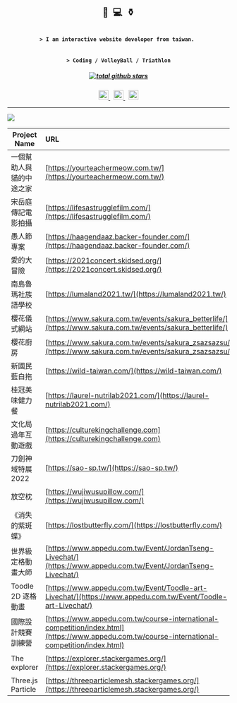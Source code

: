 <h2 align="center">🏐&nbsp;&nbsp;💻&nbsp;&nbsp;⚱️</h2>

<h4 align="center"><code>
> I am interactive website developer from taiwan.&nbsp;
</code></h4>

<h4 align="center"><code>
> Coding / VolleyBall / Triathlon
</code></h4>

<h5 align="center">
  <a href="https://github.com/destiny5420?tab=repositories">
    <img alt="total github stars" src="https://img.shields.io/github/stars/destiny5420?style=for-the-badge&affiliations=OWNER%2CCOLLABORATOR&label=TOTAL%20GITHUB%20STARS&logo=github&labelColor=2d333b&color=22272e" />
  </a>
</h5>

<p align="center">
  <a href="https://www.linkedin.com/in/%E5%8A%9B%E7%B6%AD-%E8%95%AD-b06a09ba/">
    <img alt="linkedin" height="22px" src="https://img.shields.io/badge/LI-0a66c2?style=for-the-badge&logo=linkedin&labelColor=ffffff&logoColor=0a66c2" />
  </a>
  <span>&nbsp;</span>
  <a href="https://www.instagram.com/paperhsiao_">
    <img alt="instagram" height="22px" src="https://img.shields.io/badge/IG-E4405F?style=for-the-badge&labelColor=fafafa&logo=instagram" />
  </a>
  <span>&nbsp;</span>
  <a href="https://www.facebook.com/ShiaoLiWei/">
    <img alt="facebook" height="22px" src="https://img.shields.io/badge/Facebook-1877F2?style=for-the-badge&logo=facebook&labelColor=ffffff" />
  </a>
</p>

---

![](https://github-readme-stats.vercel.app/api/top-langs/?username=destiny5420&text_color=adbac7&hide_border=true&hide_title=true&bg_color=2d333b&count_private=true&layout=compact&include_all_commits=true&card_width=854)

| Project Name             | URL                                                                                                            | Language                                                                                                                                                                                                                                                                                                                                                                                                                                                                                                                                |
| ------------------------ | :------------------------------------------------------------------------------------------------------------- | :-------------------------------------------------------------------------------------------------------------------------------------------------------------------------------------------------------------------------------------------------------------------------------------------------------------------------------------------------------------------------------------------------------------------------------------------------------------------------------------------------------------------------------------- |
| 一個幫助人與貓的中途之家 | [https://yourteachermeow.com.tw/](https://yourteachermeow.com.tw/)                                             | <img alt="html" height="22px" src="https://img.shields.io/badge/HTML5-E34F26?style=for-the-badge&logo=html5&logoColor=white"/> <img alt="css3" height="22px" src="https://img.shields.io/badge/CSS3-1572B6?style=for-the-badge&logo=css3&logoColor=white"/> <img alt="javascript" height="22px" src="https://img.shields.io/badge/JS-F7DF1E?style=for-the-badge&logo=javascript&logoColor=black"/>                                                                                                                                      |
| 宋岳庭傳記電影拍攝       | [https://lifesastrugglefilm.com/](https://lifesastrugglefilm.com/)                                             | <img alt="html" height="22px" src="https://img.shields.io/badge/HTML5-E34F26?style=for-the-badge&logo=html5&logoColor=white"/> <img alt="css3" height="22px" src="https://img.shields.io/badge/CSS3-1572B6?style=for-the-badge&logo=css3&logoColor=white"/> <img alt="javascript" height="22px" src="https://img.shields.io/badge/JS-F7DF1E?style=for-the-badge&logo=javascript&logoColor=black"/>                                                                                                                                      |
| 愚人節專案               | [https://haagendaaz.backer-founder.com/](https://haagendaaz.backer-founder.com/)                               | <img alt="html" height="22px" src="https://img.shields.io/badge/HTML5-E34F26?style=for-the-badge&logo=html5&logoColor=white"/> <img alt="css3" height="22px" src="https://img.shields.io/badge/CSS3-1572B6?style=for-the-badge&logo=css3&logoColor=white"/> <img alt="javascript" height="22px" src="https://img.shields.io/badge/JS-F7DF1E?style=for-the-badge&logo=javascript&logoColor=black"/>                                                                                                                                      |
| 愛的大冒險               | [https://2021concert.skidsed.org/](https://2021concert.skidsed.org/)                                           | <img alt="html" height="22px" src="https://img.shields.io/badge/HTML5-E34F26?style=for-the-badge&logo=html5&logoColor=white"/> <img alt="css3" height="22px" src="https://img.shields.io/badge/CSS3-1572B6?style=for-the-badge&logo=css3&logoColor=white"/> <img alt="javascript" height="22px" src="https://img.shields.io/badge/JS-F7DF1E?style=for-the-badge&logo=javascript&logoColor=black"/>                                                                                                                                      |
| 南島魯瑪社族語學校       | [https://lumaland2021.tw/](https://lumaland2021.tw/)                                                           | <img alt="html" height="22px" src="https://img.shields.io/badge/HTML5-E34F26?style=for-the-badge&logo=html5&logoColor=white"/> <img alt="css3" height="22px" src="https://img.shields.io/badge/CSS3-1572B6?style=for-the-badge&logo=css3&logoColor=white"/> <img alt="javascript" height="22px" src="https://img.shields.io/badge/JS-F7DF1E?style=for-the-badge&logo=javascript&logoColor=black"/>                                                                                                                                      |
| 櫻花儀式網站             | [https://www.sakura.com.tw/events/sakura_betterlife/](https://www.sakura.com.tw/events/sakura_betterlife/)     | <img alt="html" height="22px" src="https://img.shields.io/badge/HTML5-E34F26?style=for-the-badge&logo=html5&logoColor=white"/> <img alt="css3" height="22px" src="https://img.shields.io/badge/CSS3-1572B6?style=for-the-badge&logo=css3&logoColor=white"/> <img alt="javascript" height="22px" src="https://img.shields.io/badge/JS-F7DF1E?style=for-the-badge&logo=javascript&logoColor=black"/>                                                                                                                                      |
| 櫻花廚房                 | [https://www.sakura.com.tw/events/sakura_zsazsazsu/](https://www.sakura.com.tw/events/sakura_zsazsazsu/)       | <img alt="html" height="22px" src="https://img.shields.io/badge/HTML5-E34F26?style=for-the-badge&logo=html5&logoColor=white"/> <img alt="css3" height="22px" src="https://img.shields.io/badge/CSS3-1572B6?style=for-the-badge&logo=css3&logoColor=white"/> <img alt="javascript" height="22px" src="https://img.shields.io/badge/JS-F7DF1E?style=for-the-badge&logo=javascript&logoColor=black"/>                                                                                                                                      |
| 新國民藍白拖             | [https://wild-taiwan.com/](https://wild-taiwan.com/)                                                           | <img alt="html" height="22px" src="https://img.shields.io/badge/HTML5-E34F26?style=for-the-badge&logo=html5&logoColor=white"/> <img alt="css3" height="22px" src="https://img.shields.io/badge/CSS3-1572B6?style=for-the-badge&logo=css3&logoColor=white"/> <img alt="javascript" height="22px" src="https://img.shields.io/badge/JS-F7DF1E?style=for-the-badge&logo=javascript&logoColor=black"/>                                                                                                                                      |
| 桂冠美味健力餐           | [https://laurel-nutrilab2021.com/](https://laurel-nutrilab2021.com/)                                           | <img alt="html" height="22px" src="https://img.shields.io/badge/HTML5-E34F26?style=for-the-badge&logo=html5&logoColor=white"/> <img alt="css3" height="22px" src="https://img.shields.io/badge/CSS3-1572B6?style=for-the-badge&logo=css3&logoColor=white"/> <img alt="javascript" height="22px" src="https://img.shields.io/badge/JS-F7DF1E?style=for-the-badge&logo=javascript&logoColor=black"/> <img alt="css3" height="22px" src="https://img.shields.io/badge/Vue.js-35495E?style=for-the-badge&logo=vue.js&logoColor=4FC08D"/>    |
| 文化局過年互動遊戲       | [https://culturekingchallenge.com](https://culturekingchallenge.com)   | <img alt="html" height="22px" src="https://img.shields.io/badge/HTML5-E34F26?style=for-the-badge&logo=html5&logoColor=white"/> <img alt="css3" height="22px" src="https://img.shields.io/badge/CSS3-1572B6?style=for-the-badge&logo=css3&logoColor=white"/> <img alt="javascript" height="22px" src="https://img.shields.io/badge/JS-F7DF1E?style=for-the-badge&logo=javascript&logoColor=black"/>                                                                                                                                      |
| 刀劍神域特展 2022        | [https://sao-sp.tw/](https://sao-sp.tw/)                                                                       | <img alt="html" height="22px" src="https://img.shields.io/badge/HTML5-E34F26?style=for-the-badge&logo=html5&logoColor=white"/> <img alt="css3" height="22px" src="https://img.shields.io/badge/CSS3-1572B6?style=for-the-badge&logo=css3&logoColor=white"/> <img alt="javascript" height="22px" src="https://img.shields.io/badge/JS-F7DF1E?style=for-the-badge&logo=javascript&logoColor=black"/> <img alt="css3" height="22px" src="https://img.shields.io/badge/Vue.js-35495E?style=for-the-badge&logo=vue.js&logoColor=4FC08D"/>    |
| 放空枕        | [https://wujiwusupillow.com/](https://wujiwusupillow.com/)                                                                       | <img alt="html" height="22px" src="https://img.shields.io/badge/HTML5-E34F26?style=for-the-badge&logo=html5&logoColor=white"/> <img alt="css3" height="22px" src="https://img.shields.io/badge/CSS3-1572B6?style=for-the-badge&logo=css3&logoColor=white"/> <img alt="javascript" height="22px" src="https://img.shields.io/badge/JS-F7DF1E?style=for-the-badge&logo=javascript&logoColor=black"/> <img alt="css3" height="22px" src="https://img.shields.io/badge/Vue.js-35495E?style=for-the-badge&logo=vue.js&logoColor=4FC08D"/>    |
| 《消失的紫斑蝶》        | [https://lostbutterfly.com/](https://lostbutterfly.com/) | <img alt="html" height="22px" src="https://img.shields.io/badge/HTML5-E34F26?style=for-the-badge&logo=html5&logoColor=white"/> <img alt="css3" height="22px" src="https://img.shields.io/badge/CSS3-1572B6?style=for-the-badge&logo=css3&logoColor=white"/> <img alt="javascript" height="22px" src="https://img.shields.io/badge/JS-F7DF1E?style=for-the-badge&logo=javascript&logoColor=black"/> <img alt="css3" height="22px" src="https://img.shields.io/badge/Vue.js-35495E?style=for-the-badge&logo=vue.js&logoColor=4FC08D"/>    |
| 世界級定格動畫大師       | [https://www.appedu.com.tw/Event/JordanTseng-Livechat/](https://www.appedu.com.tw/Event/JordanTseng-Livechat/) | <img alt="html" height="22px" src="https://img.shields.io/badge/HTML5-E34F26?style=for-the-badge&logo=html5&logoColor=white"/> <img alt="css3" height="22px" src="https://img.shields.io/badge/CSS3-1572B6?style=for-the-badge&logo=css3&logoColor=white"/> <img alt="javascript" height="22px" src="https://img.shields.io/badge/JS-F7DF1E?style=for-the-badge&logo=javascript&logoColor=black"/>                                                                                                                                      |
| Toodle 2D 逐格動畫       | [https://www.appedu.com.tw/Event/Toodle-art-Livechat/](https://www.appedu.com.tw/Event/Toodle-art-Livechat/)   | <img alt="html" height="22px" src="https://img.shields.io/badge/HTML5-E34F26?style=for-the-badge&logo=html5&logoColor=white"/> <img alt="css3" height="22px" src="https://img.shields.io/badge/CSS3-1572B6?style=for-the-badge&logo=css3&logoColor=white"/> <img alt="javascript" height="22px" src="https://img.shields.io/badge/JS-F7DF1E?style=for-the-badge&logo=javascript&logoColor=black"/>                                                                                                                                      |
| 國際設計競賽訓練營       | [https://www.appedu.com.tw/course-international-competition/index.html](https://www.appedu.com.tw/course-international-competition/index.html)   | <img alt="html" height="22px" src="https://img.shields.io/badge/HTML5-E34F26?style=for-the-badge&logo=html5&logoColor=white"/> <img alt="css3" height="22px" src="https://img.shields.io/badge/CSS3-1572B6?style=for-the-badge&logo=css3&logoColor=white"/> <img alt="javascript" height="22px" src="https://img.shields.io/badge/JS-F7DF1E?style=for-the-badge&logo=javascript&logoColor=black"/>                                                                                                                                      |
| The explorer             | [https://explorer.stackergames.org/](https://explorer.stackergames.org/)                                       | <img alt="html" height="22px" src="https://img.shields.io/badge/HTML5-E34F26?style=for-the-badge&logo=html5&logoColor=white"/> <img alt="css3" height="22px" src="https://img.shields.io/badge/CSS3-1572B6?style=for-the-badge&logo=css3&logoColor=white"/> <img alt="javascript" height="22px" src="https://img.shields.io/badge/JS-F7DF1E?style=for-the-badge&logo=javascript&logoColor=black"/> <img alt="nodejs" height="22px" src="https://img.shields.io/badge/Node.js-43853D?style=for-the-badge&logo=node.js&logoColor=white"/> |
| Three.js Particle     | [https://threeparticlemesh.stackergames.org/](https://threeparticlemesh.stackergames.org/)   | <img alt="html" height="22px" src="https://img.shields.io/badge/HTML5-E34F26?style=for-the-badge&logo=html5&logoColor=white"/> <img alt="css3" height="22px" src="https://img.shields.io/badge/CSS3-1572B6?style=for-the-badge&logo=css3&logoColor=white"/> <img alt="javascript" height="22px" src="https://img.shields.io/badge/JS-F7DF1E?style=for-the-badge&logo=javascript&logoColor=black"/>                                                                                                                                      |
</details>
